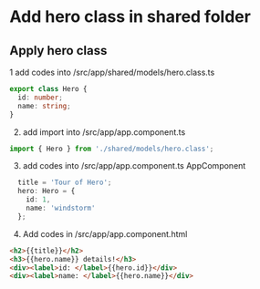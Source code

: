 # Add hero class in shared folder

## Apply hero class 
1 add codes into /src/app/shared/models/hero.class.ts 
```typescript
export class Hero {
  id: number;
  name: string;
}
```
2. add import into /src/app/app.component.ts
```typescript
import { Hero } from './shared/models/hero.class';
```
3. add codes into /src/app/app.component.ts AppComponent
```typescript
  title = 'Tour of Hero';
  hero: Hero = {
    id: 1,
    name: 'windstorm'
  };
```
4. Add codes in /src/app/app.component.html
```html
<h2>{{title}}</h2>
<h3>{{hero.name}} details!</h3>
<div><label>id: </label>{{hero.id}}</div>
<div><label>name: </label>{{hero.name}}</div>
```